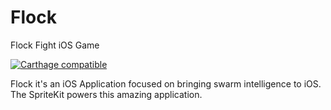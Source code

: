 Flock
=====

Flock Fight iOS Game

[![Carthage compatible](https://img.shields.io/badge/Carthage-compatible-4BC51D.svg?style=flat)](https://github.com/Carthage/Carthage)

Flock it's an iOS Application focused on bringing swarm intelligence to iOS. The SpriteKit powers this amazing application. 

